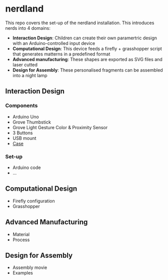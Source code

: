 # nerdland
This repo covers the set-up of the nerdland installation. This introduces nerds into 4 domains:
- **Interaction Design**: Children can create their own paramertric design with an Arduino-controlled input device
- **Computational Design**: This device feeds a firefly + grasshopper script that generates matterns in a predefined format
- **Advanced manufacturing**: These shapes are exported as SVG files and laser cutted
- **Design for Assembly**: These personalised fragments can be assembled into a night lamp

## Interaction Design
### Components
- Arduino Uno
- Grove Thumbstick
- Grove Light Gesture Color & Proximity Sensor
- 3 Buttons
- USB mount
- [Case](https://a360.co/4drFMZX)
### Set-up
- Arduino code
- ...

## Computational Design
- Firefly configuration
- Grasshopper
## Advanced Manufacturing
- Material
- Process
## Design for Assembly
- Assembly movie
- Examples
